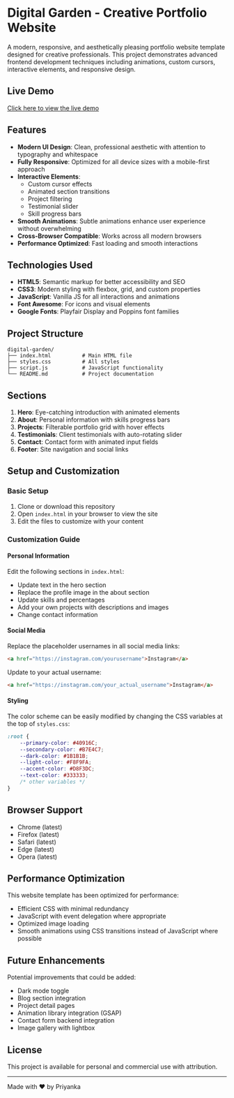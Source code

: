 # Digital Garden - Creative Portfolio Website

A modern, responsive, and aesthetically pleasing portfolio website template designed for creative professionals. This project demonstrates advanced frontend development techniques including animations, custom cursors, interactive elements, and responsive design.

## Live Demo

[Click here to view the live demo](https://priyankapinky2004.github.io/DigitalGarden/)

## Features

- **Modern UI Design**: Clean, professional aesthetic with attention to typography and whitespace
- **Fully Responsive**: Optimized for all device sizes with a mobile-first approach
- **Interactive Elements**:
  - Custom cursor effects
  - Animated section transitions
  - Project filtering
  - Testimonial slider
  - Skill progress bars
- **Smooth Animations**: Subtle animations enhance user experience without overwhelming
- **Cross-Browser Compatible**: Works across all modern browsers
- **Performance Optimized**: Fast loading and smooth interactions

## Technologies Used

- **HTML5**: Semantic markup for better accessibility and SEO
- **CSS3**: Modern styling with flexbox, grid, and custom properties
- **JavaScript**: Vanilla JS for all interactions and animations
- **Font Awesome**: For icons and visual elements
- **Google Fonts**: Playfair Display and Poppins font families

## Project Structure

```
digital-garden/
├── index.html          # Main HTML file
├── styles.css          # All styles
├── script.js           # JavaScript functionality
└── README.md           # Project documentation
```

## Sections

1. **Hero**: Eye-catching introduction with animated elements
2. **About**: Personal information with skills progress bars
3. **Projects**: Filterable portfolio grid with hover effects
4. **Testimonials**: Client testimonials with auto-rotating slider
5. **Contact**: Contact form with animated input fields
6. **Footer**: Site navigation and social links

## Setup and Customization

### Basic Setup

1. Clone or download this repository
2. Open `index.html` in your browser to view the site
3. Edit the files to customize with your content

### Customization Guide

#### Personal Information

Edit the following sections in `index.html`:

- Update text in the hero section
- Replace the profile image in the about section
- Update skills and percentages
- Add your own projects with descriptions and images
- Change contact information

#### Social Media

Replace the placeholder usernames in all social media links:

```html
<a href="https://instagram.com/yourusername">Instagram</a>
```

Update to your actual username:

```html
<a href="https://instagram.com/your_actual_username">Instagram</a>
```

#### Styling

The color scheme can be easily modified by changing the CSS variables at the top of `styles.css`:

```css
:root {
    --primary-color: #40916C;
    --secondary-color: #B7E4C7;
    --dark-color: #1B1B1B;
    --light-color: #F8F9FA;
    --accent-color: #D8F3DC;
    --text-color: #333333;
    /* other variables */
}
```

## Browser Support

- Chrome (latest)
- Firefox (latest)
- Safari (latest)
- Edge (latest)
- Opera (latest)

## Performance Optimization

This website template has been optimized for performance:

- Efficient CSS with minimal redundancy
- JavaScript with event delegation where appropriate
- Optimized image loading
- Smooth animations using CSS transitions instead of JavaScript where possible

## Future Enhancements

Potential improvements that could be added:

- Dark mode toggle
- Blog section integration
- Project detail pages
- Animation library integration (GSAP)
- Contact form backend integration
- Image gallery with lightbox

## License

This project is available for personal and commercial use with attribution.

---

Made with ❤️ by Priyanka